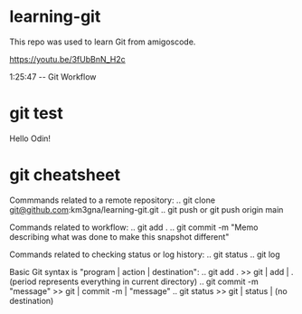 # learning-git

This repo was used to learn Git from amigoscode.

https://youtu.be/3fUbBnN_H2c

1:25:47 -- Git Workflow

# git test
Hello Odin!

# git cheatsheet
Commmands related to a remote repository:
.. git clone git@github.com:km3gna/learning-git.git
.. git push or git push origin main

Commands related to workflow:
.. git add .
.. git commit -m "Memo describing what was done to make this snapshot different"

Commands related to checking status or log history:
.. git status
.. git log

Basic Git syntax is "program | action | destination":
.. git add .  >>  git | add | . (period represents everything in current directory)
.. git commit -m "message"  >>  git | commit -m | "message"
.. git status  >>  git | status | (no destination)

